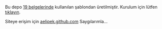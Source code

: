 <!-- Bu dosyayı dilediğiniz gibi düzenleyebilirsiniz -->

Bu depo [19 belgelerinde](http://19.github.com/) kullanılan şablondan
üretilmiştir.  Kurulum için lütfen [tıklayın](http://19.github.com/).

Siteye erişim için [aelipek.github.com](aelipek.github.com) Saygılarımla...

